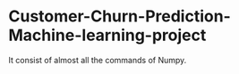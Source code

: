 # Customer-Churn-Prediction-Machine-learning-project
It consist of almost all the commands of Numpy.
